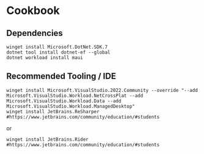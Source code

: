 # Cookbook

## Dependencies

```pwsh
winget install Microsoft.DotNet.SDK.7
dotnet tool install dotnet-ef --global
dotnet workload install maui
```

## Recommended Tooling / IDE

```
winget install Microsoft.VisualStudio.2022.Community --override "--add Microsoft.VisualStudio.Workload.NetCrossPlat --add Microsoft.VisualStudio.Workload.Data --add Microsoft.VisualStudio.Workload.ManagedDesktop"
winget install JetBrains.ReSharper #https://www.jetbrains.com/community/education/#students
```

or 

```
winget install JetBrains.Rider #https://www.jetbrains.com/community/education/#students
```